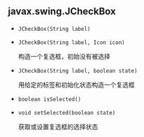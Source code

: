 ## javax.swing.JCheckBox

* `JCheckBox(String label)`

* `JCheckBox(String label, Icon icon)`

    构造一个复选框，初始没有被选择
    
* `JCheckBox(String label, boolean state)`

    用给定的标签和初始化状态构造一个复选框
    
* `boolean isSelected()`

* `void setSelected(boolean state)`

    获取或设置复选框的选择状态